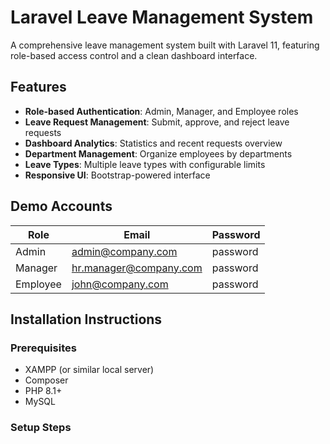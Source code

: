 # Laravel Leave Management System

A comprehensive leave management system built with Laravel 11, featuring role-based access control and a clean dashboard interface.

## Features

- **Role-based Authentication**: Admin, Manager, and Employee roles
- **Leave Request Management**: Submit, approve, and reject leave requests
- **Dashboard Analytics**: Statistics and recent requests overview
- **Department Management**: Organize employees by departments
- **Leave Types**: Multiple leave types with configurable limits
- **Responsive UI**: Bootstrap-powered interface

## Demo Accounts

| Role | Email | Password |
|------|-------|----------|
| Admin | admin@company.com | password |
| Manager | hr.manager@company.com | password |
| Employee | john@company.com | password |

## Installation Instructions

### Prerequisites
- XAMPP (or similar local server)
- Composer
- PHP 8.1+
- MySQL

### Setup Steps